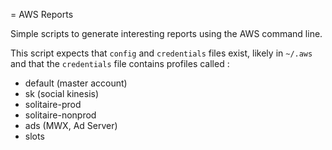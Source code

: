 = AWS Reports

Simple scripts to generate interesting reports using the AWS command line.

This script expects that `config` and `credentials` files exist, likely in `~/.aws` and that the `credentials` file contains profiles called :

* default (master account)
* sk (social kinesis)
* solitaire-prod 
* solitaire-nonprod
* ads (MWX, Ad Server)
* slots
